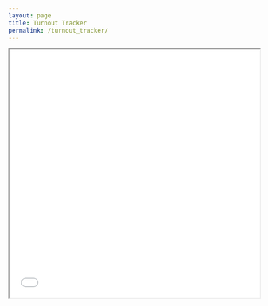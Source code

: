 ```yaml
---
layout: page
title: Turnout Tracker
permalink: /turnout_tracker/
---
```



<iframe src="/assets/files/turnout_tracker_philadelphia.html" width="100%" height="500px"></iframe>
